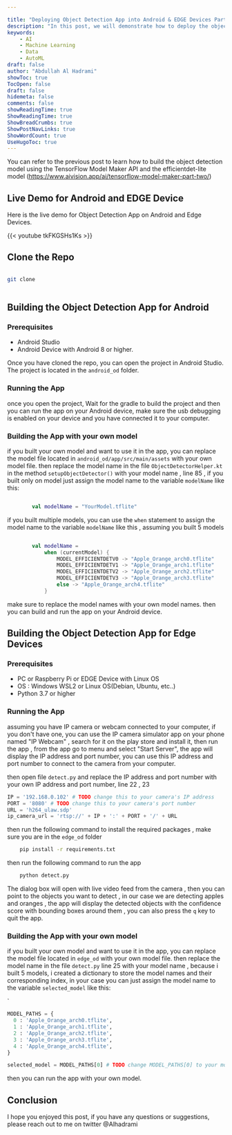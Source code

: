 ```yaml
---

title: "Deploying Object Detection App into Android & EDGE Devices Part Two "
description: "In this post, we will demonstrate how to deploy the object detection model that we built in the previous post to both Android and edge devices. The model was built using the TensorFlow Model Maker API and the efficientdet-lite model, which is optimized for mobile and edge devices"  
keywords: 
    - AI 
    - Machine Learning
    - Data
    - AutoML
draft: false 
author: "Abdullah Al Hadrami"
showToc: true
TocOpen: false
draft: false
hidemeta: false
comments: false
showReadingTime: true
ShowReadingTime: true
ShowBreadCrumbs: true
ShowPostNavLinks: true
ShowWordCount: true
UseHugoToc: true
---
```


You can refer to the previous post to learn how to build the object detection model using the TensorFlow Model Maker API and the efficientdet-lite model
(https://www.aivision.app/ai/tensorflow-model-maker-part-two/)

## Live Demo for Android and EDGE Device 

Here is the live demo for Object Detection App on Android and Edge Devices.



 {{< youtube tkFKGSHs1Ks >}}

## Clone the Repo 

```bash

git clone
    
```

## Building the Object Detection App for Android

### Prerequisites
- Android Studio
- Android Device with Android 8 or higher.


Once you have cloned the repo, you can open the project in Android Studio. The project is located in the 
`android_od` folder.

### Running the App
once you open the project, Wait for the gradle to build the project and then you can run the app on your Android device, make sure the usb debugging is enabled on your device and you have connected it to your computer.


### Building the App with your own model
if you built your own model and want to use it in the app, you can replace the model file located in 
`android_od/app/src/main/assets` with your own model file.
then replace the model name in the file `ObjectDetectorHelper.kt` in the method `setupObjectDetector()` with your model name , line 85 , 
if you built only on model just assign the model name to the variable `modelName` like this:

```kotlin

        val modelName = "YourModel.tflite"

```
if you built multiple models, you can use the `when` statement to assign the model name to the variable `modelName` like this , assuming you built 5 models

```kotlin

        val modelName =
            when (currentModel) {
                MODEL_EFFICIENTDETV0 -> "Apple_Orange_arch0.tflite"
                MODEL_EFFICIENTDETV1 -> "Apple_Orange_arch1.tflite"
                MODEL_EFFICIENTDETV2 -> "Apple_Orange_arch2.tflite"
                MODEL_EFFICIENTDETV3 -> "Apple_Orange_arch3.tflite"
                else -> "Apple_Orange_arch4.tflite"
            }

```

make sure to replace the model names with your own model names.
then you can build and run the app on your Android device.







## Building the Object Detection App for Edge Devices

### Prerequisites
- PC or Raspberry Pi or EDGE Device with Linux OS
- OS : Windows WSL2 or Linux OS(Debian, Ubuntu, etc..)
- Python 3.7 or higher

### Running the App

assuming you have IP camera or webcam connected to your computer,  if you don't have one, you can use the IP camera simulator app on your phone named "IP Webcam" , search for it on the play store and install it, then run the app , from the app go to menu and select "Start Server", the app will display the IP address and port number, you can use this IP address and port number to connect to the camera from your computer.

then open file `detect.py` and replace the IP address and port number with your own IP address and port number, line 22 , 23




```python
IP = '192.168.0.102' # TODO change this to your camera's IP address
PORT = '8080' # TODO change this to your camera's port number
URL = 'h264_ulaw.sdp'
ip_camera_url = 'rtsp://' + IP + ':' + PORT + '/' + URL
```
then run the following command to install the required packages , make sure you are in the `edge_od` folder
    
```bash
    pip install -r requirements.txt
```
    
then run the following command to run the app
    
```bash
    python detect.py
```

The dialog box will open with live video feed from the camera , then you can point to the objects you want to detect , in our case we are detecting apples and oranges , the app will display the detected objects with the confidence score with bounding boxes around them , you can also press the `q` key to quit the app.

### Building the App with your own model
if you built your own model and want to use it in the app, you can replace the model file located in
`edge_od` with your own model file.
then replace the model name in the file `detect.py` line 25 with your model name , because i built 5 models, i created a dictionary to store the model names and their corresponding index, in your case you can just assign the model name to the variable `selected_model` like this:

`

```python
MODEL_PATHS = {
  0 : 'Apple_Orange_arch0.tflite',
  1 : 'Apple_Orange_arch1.tflite',
  2 : 'Apple_Orange_arch2.tflite',
  3 : 'Apple_Orange_arch3.tflite',
  4 : 'Apple_Orange_arch4.tflite',
}

selected_model = MODEL_PATHS[0] # TODO change MODEL_PATHS[0] to your model name
```

then you can run the app with your own model.

## Conclusion

I hope you enjoyed this post, if you have any questions or suggestions, please reach out to me on twitter @Alhadrami 

















